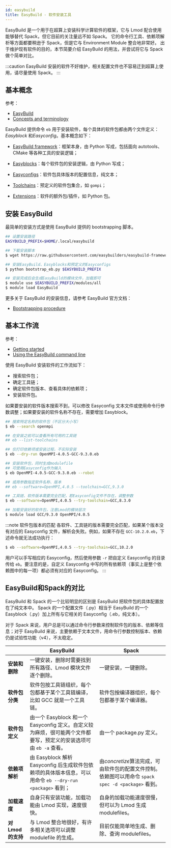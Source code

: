 ```yaml
---
id: easybuild
title: EasyBuild - 软件安装工具
---
```


EasyBuild 是一个用于在超算上安装科学计算软件的框架，它与 Lmod 配合使用能够替代 Spack，但它目前的关注量远不如 Spack。
它的命令行工具、依赖项解析等方面都要稍逊于 Spack，但是它与 Environment Module 整合地非常好。
出于维护现有软件的目的，本节简要介绍 EasyBuild 的用法，并尝试将它与 Spack 做个简单对比。

:::caution
EasyBuild 安装的软件不好维护，相关配置文件也不容易迁到超算上使用，请尽量使用 Spack。
:::

## 基本概念

参考：

- [EasyBuild](https://easybuild.readthedocs.io/en/latest/)
- [Concepts and terminology](https://easybuild.readthedocs.io/en/latest/Concepts_and_Terminology.html)

EasyBuild 提供命令 `eb` 用于安装软件，每个具体的软件包都由两个文件定义：*Easyblock* 和*Easyconfig*。基本概念如下：

- [EasyBuild framework](https://github.com/easybuilders/easybuild-framework)：框架本身，由 Python 写成，包括面向 autotools、CMake 等各种工具的安装逻辑；

- [Easyblocks](https://github.com/easybuilders/easybuild-easyblocks)：每个软件包的安装逻辑，由 Python 写成；

- [Easyconfigs](https://github.com/easybuilders/easybuild-easyconfigs)：软件包具体版本的配置信息，纯文本；

- [Toolchains](https://easybuild.readthedocs.io/en/latest/Common-toolchains.html#common-toolchains)：预定义的软件包集合，如 `gompi`；

- [Extensions](https://easybuild.readthedocs.io/en/latest/Partial_installations.html#installing-additional-extensions-using-k-skip)：软件的额外包/插件，如 Python 包。

## 安装 EasyBuild

最简单的安装方式是使用 EasyBuild 提供的 bootstrapping 脚本。

```bash
## 设置安装路径
EASYBUILD_PREFIX=$HOME/.local/easybuild

## 下载安装脚本
$ wget https://raw.githubusercontent.com/easybuilders/easybuild-framework/develop/easybuild/scripts/bootstrap_eb.py

## 安装EasyBuild、Easyblocks和预定义的Easyconfigs
$ python bootstrap_eb.py $EASYBUILD_PREFIX

## 安装完成后会生成EasyBuild的模块文件，加载即可
$ module use $EASYBUILD_PREFIX/modules/all
$ module load EasyBuild
```

更多关于 EasyBuild 的安装信息，请参考 EasyBuild 官方文档：
- [Bootstrapping procedure](https://easybuild.readthedocs.io/en/latest/Installation.html#bootstrapping-procedure)

## 基本工作流

参考：

- [Getting started](https://easybuild.readthedocs.io/en/latest/index.html#getting-started)
- [Using the EasyBuild command line](https://easybuild.readthedocs.io/en/latest/Using_the_EasyBuild_command_line.html)

使用 EasyBuild 安装软件的工作流如下：

- 搜索软件包；
- 确定工具链；
- 确定软件包版本、查看具体的依赖项；
- 安装软件包。

如果要安装的软件版本搜索不到，可以修改 Easyconfig 文本文件或使用命令行参数调整；如果要安装的软件名称不存在，需要增加 Easyblock。

```bash
## 搜索特定名称的软件包（不区分大小写）
$ eb --search openmpi

## 在安装之前可以查看所有可用的工具链
## eb --list-toolchains

## 仅打印依赖项或安装过程，不实际安装
$ eb --dry-run OpenMPI-4.0.5-GCC-9.3.0.eb

## 安装软件包，同时生成modulefile
## 可使用Easyconfig作为输入
$ eb OpenMPI-4.0.5-GCC-9.3.0.eb --robot

## 或用参数指定软件名称、版本
## eb --software=OpenMPI,4.0.5 --toolchain=GCC,9.3.0

## 工具链、软件版本需要完全匹配，若Easyconfig文件不存在，调整参数
$ eb --software=OpenMPI,4.0.5 --try-toolchain=GCC,8.3.0

## 加载安装好的软件包，注意Lmod的模块层次
$ module load GCC/9.3.0 OpenMPI/4.0.5
```

:::note 软件包版本的匹配
各软件、工具链的版本需要完全匹配，如果某个版本没有对应的 Easyconfig 文件，解析会失败。例如，如果不存在 `GCC-10.2.0.eb`，下述命令就无法成功执行：

```bash
$ eb --software=OpenMPI,4.0.5 --try-toolchain=GCC,10.2.0
```

用户可以手写相应的 Easyconfig，然后使用参数 `-r` 把自定义 Easyconfig 的目录传给 `eb`。要注意的是，自定义 Easyconfig 中写的所有依赖项（事实上是整个依赖图中的每一项）都必须有对应的 Easyconfig。
:::

## EasyBuild和Spack的对比

EasyBuild 和 Spack 的一个比较明显的区别是 EasyBuild 把软件包的具体配置放在了纯文本中。
Spack 的一个配置文件（.py）相当于 EasyBuild 的一个 Easyblock（.py）加上所有与它相关的 Easyconfig（.eb，纯文本）。

对于 Spack 来说，用户总是可以通过命令行参数来控制软件包的版本、依赖等信息；对于 EasyBuild 来说，主要依赖于文本文件，用命令行参数控制版本、依赖仍是试验性功能（v4），不太稳定。

|                  | EasyBuild                                                    | Spack                                                        |
| ---------------- | ------------------------------------------------------------ | ------------------------------------------------------------ |
| **安装和删除**   | 一键安装，删除时需要找到所有路径、Lmod 模块文件逐个删除。    | 一键安装，一键删除。                                         |
| **软件包分类**   | 软件包按工具链组织，每个包都基于某个工具链编译，比如 GCC 就是一个工具链。 | 软件包按编译器组织，每个包都基于某个编译器。                 |
| **软件包定义**   | 由一个 Easyblock 和一个 Easyconfig 定义。自定义较为麻烦，很可能两个文件都要写，预定义的安装选项可由 `eb -a` 查看。 | 由一个 package.py 定义。                                     |
| **依赖项解析**   | 由 Easyblock 解析 Easyconfig 后生成软件包依赖项的具体版本信息，可以用命令 `eb --dry-run <package>` 看到； | 由*concretize*算法完成，可由软件包的配置文件控制。依赖图可以用命令 `spack spec -d <package>` 看到。 |
| **加载速度**     | 自身只有安装功能，加载功能由 Lmod 实现，速度很快。           | 自身的加载功能速度很慢，但可以为 Lmod 生成 modulefiles。     |
| **对Lmod的支持** | 与 Lmod 整合地很好，有许多相关选项可以调整 modulefile 的生成。 | 目前仅能简单地生成、删除、查询 modulefiles。                 |

